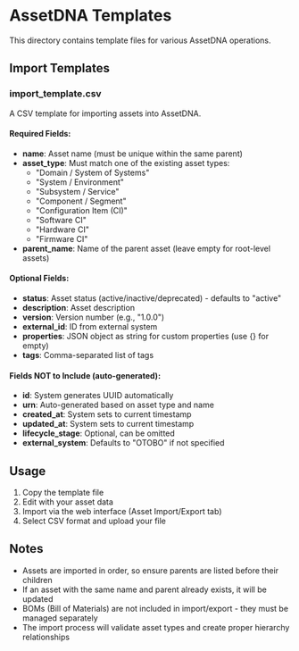 # AssetDNA Templates

This directory contains template files for various AssetDNA operations.

## Import Templates

### import_template.csv
A CSV template for importing assets into AssetDNA.

#### Required Fields:
- **name**: Asset name (must be unique within the same parent)
- **asset_type**: Must match one of the existing asset types:
  - "Domain / System of Systems" 
  - "System / Environment"
  - "Subsystem / Service"
  - "Component / Segment"
  - "Configuration Item (CI)"
  - "Software CI"
  - "Hardware CI"
  - "Firmware CI"
- **parent_name**: Name of the parent asset (leave empty for root-level assets)

#### Optional Fields:
- **status**: Asset status (active/inactive/deprecated) - defaults to "active"
- **description**: Asset description
- **version**: Version number (e.g., "1.0.0")
- **external_id**: ID from external system
- **properties**: JSON object as string for custom properties (use {} for empty)
- **tags**: Comma-separated list of tags

#### Fields NOT to Include (auto-generated):
- **id**: System generates UUID automatically
- **urn**: Auto-generated based on asset type and name
- **created_at**: System sets to current timestamp
- **updated_at**: System sets to current timestamp
- **lifecycle_stage**: Optional, can be omitted
- **external_system**: Defaults to "OTOBO" if not specified

## Usage

1. Copy the template file
2. Edit with your asset data
3. Import via the web interface (Asset Import/Export tab)
4. Select CSV format and upload your file

## Notes

- Assets are imported in order, so ensure parents are listed before their children
- If an asset with the same name and parent already exists, it will be updated
- BOMs (Bill of Materials) are not included in import/export - they must be managed separately
- The import process will validate asset types and create proper hierarchy relationships